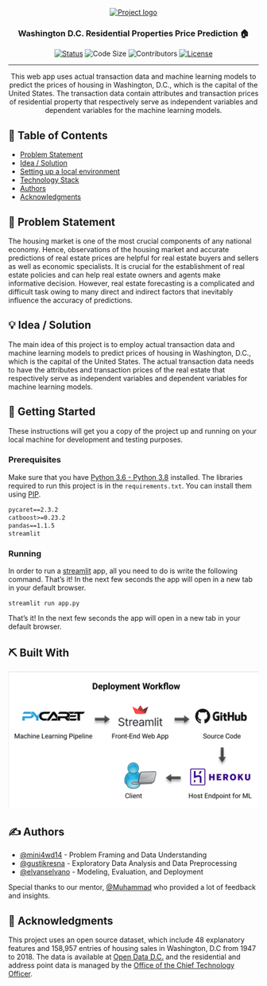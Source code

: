 <p align="center">
  <a href="" rel="noopener">
 <img src="https://github.com/elvanselvano/purwadhika-final-project/blob/main/assets/wallpaper.png" alt="Project logo"></a>
</p>
<h3 align="center">Washington D.C. Residential Properties Price Prediction 🏠</h3>

<div align="center">

[![Status](https://img.shields.io/badge/status-active-success.svg)]()
![Code Size](https://img.shields.io/github/languages/code-size/elvanselvano/purwadhika-final-project)
![Contributors](https://img.shields.io/github/contributors/elvanselvano/purwadhika-final-project)
[![License](https://img.shields.io/badge/license-MIT-blue.svg)](LICENSE.md)

</div>

---

<p align="center"> This web app uses actual transaction data and machine learning models to predict the prices of housing in Washington, D.C., which is the capital of the United States. The transaction data contain attributes and transaction prices of residential property that respectively serve as independent variables and dependent variables for the machine learning models.
    <br> 
</p>

## 📝 Table of Contents

- [Problem Statement](#problem_statement)
- [Idea / Solution](#idea)
- [Setting up a local environment](#getting_started)
- [Technology Stack](#tech_stack)
- [Authors](#authors)
- [Acknowledgments](#acknowledgments)

## 🧐 Problem Statement <a name = "problem_statement"></a>

The housing market is one of the most crucial components of any national economy. Hence, observations of the housing market and accurate predictions of real estate prices are helpful for real estate buyers and sellers as well as economic specialists. It is crucial for the establishment of real estate policies and can help real estate owners and agents make informative decision. However, real estate forecasting is a complicated and difficult task owing to many direct and indirect factors that inevitably influence the accuracy of predictions.

## 💡 Idea / Solution <a name = "idea"></a>

The main idea of this project is to employ actual transaction data and machine learning models to predict prices of housing in Washington, D.C., which is the capital of the United States. The actual transaction data needs to have the attributes and transaction prices of the real estate that respectively serve as independent variables and dependent variables for machine learning models.

## 🏁 Getting Started <a name = "getting_started"></a>

These instructions will get you a copy of the project up and running on your local machine for development and testing purposes.

### Prerequisites

Make sure that you have [Python 3.6 - Python 3.8](https://www.python.org/downloads/release/python-386/) installed. The libraries required to run this project is in the `requirements.txt`. You can install them using [PIP](https://pip.pypa.io/en/stable/installing/).

```
pycaret==2.3.2
catboost>=0.23.2
pandas==1.1.5
streamlit
```

### Running
In order to run a [streamlit](https://streamlit.io/) app, all you need to do is write the following command. That’s it! In the next few seconds the app will open in a new tab in your default browser.

```
streamlit run app.py
```

That’s it! In the next few seconds the app will open in a new tab in your default browser.

## ⛏️ Built With <a name = "tech_stack"></a>

![Deployment](https://github.com/elvanselvano/purwadhika-final-project/blob/main/assets/deployment.png)

## ✍️ Authors <a name = "authors"></a>

- [@mini4wd14](https://github.com/mini4wd14) - Problem Framing and Data Understanding
- [@gustikresna](https://github.com/gustikresna) - Exploratory Data Analysis and Data Preprocessing
- [@elvanselvano](https://github.com/kylelobo) - Modeling, Evaluation, and Deployment

Special thanks to our mentor, [@Muhammad](https://github.com/M46F) who provided a lot of feedback and insights.

## 🎉 Acknowledgments <a name = "acknowledgments"></a>

This project uses an open source dataset, which include 48 explanatory features and 158,957 entries of housing sales in Washington, D.C from 1947 to 2018. The data is available at [Open Data D.C.](https://opendata.dc.gov/) and the residential and address point data is managed by the [Office of the Chief Technology Officer](https://octo.dc.gov/).
